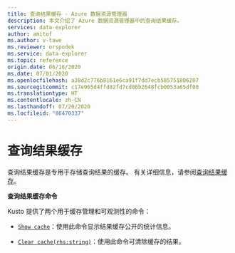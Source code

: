 ```yaml
---
title: 查询结果缓存 - Azure 数据资源管理器
description: 本文介绍了 Azure 数据资源管理器中的查询结果缓存。
services: data-explorer
author: amitof
ms.author: v-tawe
ms.reviewer: orspodek
ms.service: data-explorer
ms.topic: reference
origin.date: 06/16/2020
ms.date: 07/01/2020
ms.openlocfilehash: a38d2c776b8161e6ca91f7dd7ecb585751806207
ms.sourcegitcommit: c17e965d4ffd82fd7cd86b2648fcb0053a65df00
ms.translationtype: HT
ms.contentlocale: zh-CN
ms.lasthandoff: 07/20/2020
ms.locfileid: "86470337"
---
```

# <a name="query-results-cache"></a>查询结果缓存

查询结果缓存是专用于存储查询结果的缓存。 有关详细信息，请参阅[查询结果缓存](../query/query-results-cache.md)。

**查询结果缓存命令**

Kusto 提供了两个用于缓存管理和可观测性的命令：

- [`Show cache`](show-query-results-cache-command.md)：使用此命令显示结果缓存公开的统计信息。

- [`Clear cache(rhs:string)`](clear-query-results-cache-command.md)：使用此命令可清除缓存的结果。
